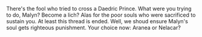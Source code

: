 There's the fool who tried to cross a Daedric Prince. What were you trying to do, Malyn? Become a lich? Alas for the poor souls who were sacrificed to sustain you.
At least this thread is ended. Well, we shoud ensure Malyn's soul gets righteous punishment. Your choice now: Aranea or Nelacar?
